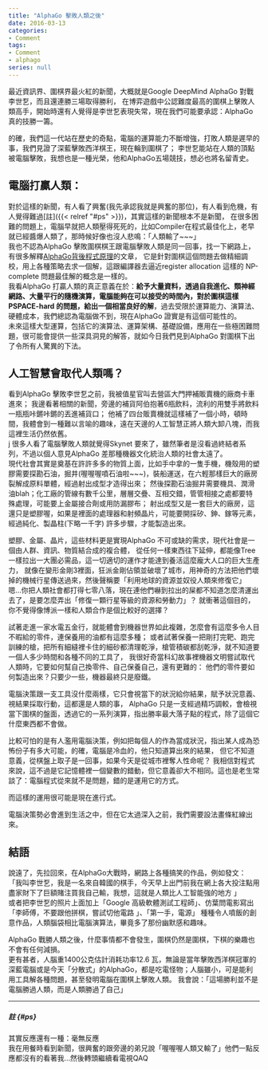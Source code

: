 ```yaml
---
title: "AlphaGo 擊敗人類之後"
date: 2016-03-13
categories:
- Comment
tags:
- Comment
- alphago
series: null
---
```


最近資訊界、圍棋界最火紅的新聞，大概就是Google DeepMind AlphaGo 對戰李世乭，而且還連勝三場取得勝利，
在博弈遊戲中公認難度最高的圍棋上擊敗人類高手，開始時還有人覺得是李世乭表現失常，現在我們可能要承認：AlphaGo 真的技勝一籌。  
<!--more-->

的確，我們這一代站在歷史的奇點，電腦的運算能力不斷增強，打敗人類是遲早的事，我們見證了深藍擊敗西洋棋王，現在輪到圍棋了；
李世乭能站在人類的頂點被電腦擊敗，我想也是一種光榮，他和AlphaGo五場競技，想必也將名留青史。  

## 電腦打贏人類：

對於這樣的新聞，有人看了興奮(我先承認我就是興奮的那位)，有人看到危機，有人覺得難過[註]({{< relref "#ps" >}})，其實這樣的新聞根本不是新聞，
在很多困難的問題上，電腦早就把人類壓得死死的，比如Compiler在程式最佳化上，老早就已經醬爆人類了，那時候好像也沒人悲鳴：「人類輸了~~~」  
我也不認為AlphaGo 擊敗圍棋棋王跟電腦擊敗人類是同一回事，找一下網路上，
有很多解釋[AlphaGo背後程式原理](https://topic.parenting.com.tw/issue/2016/coding/article-11.html)的文章，
它是針對圍棋這個問題去做精細調校，用上各種策略去求一個解，這跟編譯器去逼近register allocation 這樣的 NP-complete 問題最佳解的概念是一樣的。  
我看AlphaGo 打贏人類的真正意義在於：**給予大量資料，透過自我進化、類神經網路、大量平行的隨機演算，電腦能夠在可以接受的時間內，對於圍棋這樣PSPACE-hard 的問題，給出一個相當良好的解**，過去受限於運算能力、演算法、硬體成本，我們總認為電腦做不到，現在AlphaGo 證實是有這個可能性的。  
未來這樣大型運算，包括它的演算法、運算架構、基礎設備，應用在一些極困難問題，很可能會提供一些深具洞見的解答，就如今日我們見到AlphaGo 對圍棋下出了令所有人驚異的下法。  

## 人工智慧會取代人類嗎？

看到AlphaGo 擊敗李世乭之前，我被值星官叫去營區大門押補販賣機的廠商卡車進來；
我邊看著相關的新聞，旁邊的補貨阿伯抱著6瓶飲料，流利的用雙手將飲料一瓶瓶咔鏘咔鏘的丟進補貨口；
他補了四台販賣機就這樣補了一個小時，頓時間，我體會到一種難以言喻的趣味，遠在天邊的人工智慧正將人類大卸八塊，而我這裡生活仍然依舊。  
j
很多人看了電腦擊敗人類就覺得Skynet 要來了，雖然筆者是沒看過終結者系列，不過以個人意見AlphaGo 差那種機器文化統治人類的社會太遠了。  
現代社會其實是奠基在許許多多的物質上面，比如手中拿的一隻手機，機殼用的塑膠需要探勘石油，掘井(喔喔喔噴石油啦~~~)，裝船運送，在六輕那樣巨大的廠房裂解成原料單體，經過射出成型才造得出來；
然後探勘石油掘井需要機具、潤滑油blah；化工廠的管線有數千公里，層層交疊、互相交錯，管管相接之處都要特殊處理，可能要上金屬接合劑或用防漏膠布；
射出成型又是一套巨大的廠房，這還只是塑膠喔，如果是裡面的處理器和射頻晶片，可能要開採矽、鉮、鎵等元素，經過純化、製晶柱(下略一千字) 許多步驟，才能製造出來。  

塑膠、金屬、晶片，這些材料更是實現AlphaGo 不可或缺的需求，現代社會是一個由人群、資訊、物質結合成的複合體，
從任何一樣東西往下延伸，都能像Tree 一樣拉出一大團必需品，這一切適切的運作才能達到養活這麼龐大人口的巨大生產力，
就像在變形金剛3裡面，狂派金剛佔領並破壞了城市，用神奇的方法把他們壞掉的機械行星傳送過來，然後聲稱要「利用地球的資源並奴役人類來修復它」
嗯…你把人類社會都打得七零八落，現在連他們嚇到拉出的屎都不知道怎麼清運出去了，是要怎麼弄出「修復一顆行星等級的資源和勞動力」？
就衝著這個目的，你不覺得像博派一樣和人類合作是個比較好的選擇？   

試著走進一家水電五金行，就能體會到機器世界如此複雜，怎麼會有這麼多令人目不暇給的零件，連保養用的油都有這麼多種；
或者試著保養一把剛打完靶、跑完訓練的槍，把所有細縫裡卡住的細砂都清理乾淨，槍管積碳都刮乾淨，就不知道要一個人多少時間和各種不同的工具了，
我很好奇當科幻故事裡機器文明嘗試取代人類時，它要如何幫自己換零件、自己保養自己，還有更難的：
他們的零件要如何製造出來？只要少一些，機器最終只是廢鐵。  

電腦決策跟一支工具沒什麼兩樣，它只會視當下的狀況給你結果，賦予狀況意義、視結果採取行動，這都還是人類的事，
AlphaGo 只是一支經過精巧調較，會檢視當下圍棋的盤面，透過它的一系列演算，指出勝率最大落子點的程式，除了這個它什麼東西都不會做。  

比較可怕的是有人濫用電腦決策，例如把每個人的作為當成狀況，指出某人成為恐怖份子有多大可能，的確，電腦是冷血的，他只知道算出來的結果，
但它不知道意義，從棋盤上取子是一回事，如果今天是從城市裡奪人性命呢？
我相信對程式來說，這不過是它記憶體裡一個變數的錯動，但它意義卻大不相同。這也是老生常談了：電腦程式從來就不是問題，錯的是運用它的方式。    

而這樣的運用很可能是現在進行式。  

電腦決策勢必會進到生活之中，但在它太過深入之前，我們需要設法畫條紅線出來。  

## 結語

說遠了，先拉回來，在AlphaGo大戰時，網路上各種搞笑的作品，例如發文：
「我叫李世乭，我是一名來自韓國的棋手，今天早上出門前我在網上各大投注點用盡家財下了巨額賭注買我自己輸，我想，這就是人類比人工智能強的地方 」  
或者把李世乭的照片上面加上「Google 高級軟體測試工程師」、仿葉問電影寫出「李師傅，不要跟他拼棋，嘗試切他電路 」、「第一手，電源」
種種令人噴飯的創意作品，人類腦袋相比電腦演算法，畢竟多了那份幽默感和趣味。  

AlphaGo 戰勝人類之後，什麼事情都不會發生，圍棋仍然是圍棋，下棋的樂趣也不會有任何減損。  
更有甚者，人腦重1400公克估計消耗功率12.6 瓦，無論是當年擊敗西洋棋冠軍的深藍電腦或是今天「分散式」的AlphaGo，都是吃電怪物；人腦雖小，可是能利用工具解各種問題，甚至發明電腦在圍棋上擊敗人類。  我會說：「這場勝利並不是電腦勝過人類，而是人類勝過了自己」  

---

##### 註  {#ps}
其實反應還有一種：毫無反應  
我在用餐時看到新聞，很興奮的跟旁邊的弟兄說「喔喔喔人類又輸了」他們一點反應都沒有的看著我…然後轉頭繼續看電視QAQ 